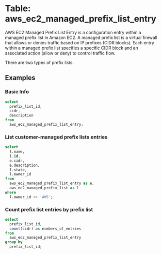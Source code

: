 # Table: aws_ec2_managed_prefix_list_entry

AWS EC2 Managed Prefix List Entry is a configuration entry within a managed prefix list in Amazon EC2. A managed prefix list is a virtual firewall that allows or denies traffic based on IP prefixes (CIDR blocks). Each entry within a managed prefix list specifies a specific CIDR block and an associated action (allow or deny) to control traffic flow.

There are two types of prefix lists:

## Examples

### Basic Info

```sql
select
  prefix_list_id,
  cidr,
  description
from
  aws_ec2_managed_prefix_list_entry;
```

### List customer-managed prefix lists entries

```sql
select
  l.name,
  l.id,
  e.cidr,
  e.description,
  l.state,
  l.owner_id
from
  aws_ec2_managed_prefix_list_entry as e,
  aws_ec2_managed_prefix_list as l
where
  l.owner_id <> 'AWS';
```

### Count prefix list entries by prefix list

```sql
select
  prefix_list_id,
  count(cidr) as numbers_of_entries
from
  aws_ec2_managed_prefix_list_entry
group by
  prefix_list_id;
```
